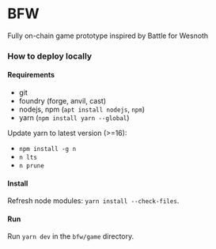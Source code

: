 # BFW

Fully on-chain game prototype inspired by Battle for Wesnoth

### How to deploy locally

#### Requirements

- git
- foundry (forge, anvil, cast)
- nodejs, npm (`apt install nodejs`, `npm`)
- yarn (`npm install yarn --global`)

Update yarn to latest version (>=16):
- `npm install -g n`
- `n lts`
- `n prune`

#### Install

Refresh node modules: 
`yarn install --check-files`.

#### Run

Run `yarn dev` in the `bfw/game` directory.